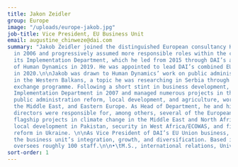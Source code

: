 ```yaml
---
title: Jakon Zeidler
group: Europe
image: "/uploads/europe-jakob.jpg"
job-title: Vice President, EU Business Unit
email: augustine_chinweze@dai.com
summary: "Jakob Zeidler joined the distinguished European consultancy Human Dynamics
  in 2006 and progressively assumed more responsible roles within the company and
  its Implementation Department, which he led from 2015 through DAI’s acquisition
  of Human Dynamics in 2019. He was appointed to lead DAI’s combined EU Business Unit
  in 2020.\n\nJakob was drawn to Human Dynamics’ work on public administration reform
  in the Western Balkans, a topic he was researching in Serbia through a university
  exchange programme. Following a short stint in business development, he joined the
  Implementation Department in 2007 and managed numerous projects in the areas of
  public administration reform, local development, and agriculture, working in Africa,
  the Middle East, and Eastern Europe. As Head of Department, he and his team of project
  directors were responsible for, among others, several of the European Commission’s
  flagship projects in climate change in the Middle East and North Africa region,
  local development in Pakistan, security in West Africa/ECOWAS, and financial sector
  reform in Ukraine. \n\nAs Vice President of DAI’s EU Union business, Jakob leads
  the business unit’s integration, growth, and diversification. Based in Vienna, Jakob
  oversees roughly 100 staff.\n\n•\tM.S., international relations, University of Vienna\n"
sort-order: 1
---
```


